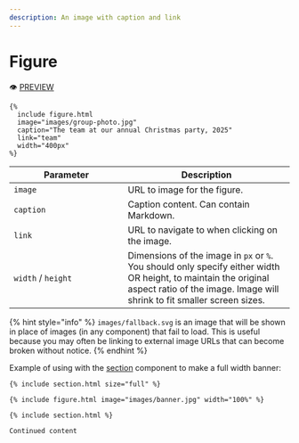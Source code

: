 ```yaml
---
description: An image with caption and link
---
```


# Figure

:eye: [PREVIEW](https://greenelab.github.io/lab-website-template/testbed#figure)

```liquid
{%
  include figure.html
  image="images/group-photo.jpg"
  caption="The team at our annual Christmas party, 2025"
  link="team"
  width="400px"
%}
```

<table><thead><tr><th width="189">Parameter</th><th>Description</th></tr></thead><tbody><tr><td><code>image</code></td><td>URL to image for the figure.</td></tr><tr><td><code>caption</code></td><td>Caption content. Can contain Markdown.</td></tr><tr><td><code>link</code></td><td>URL to navigate to when clicking on the image.</td></tr><tr><td><code>width</code> / <code>height</code></td><td>Dimensions of the image in <code>px</code> or <code>%</code>. You should only specify either width OR height, to maintain the original aspect ratio of the image. Image will shrink to fit smaller screen sizes.</td></tr></tbody></table>

{% hint style="info" %}
`images/fallback.svg` is an image that will be shown in place of images (in any component) that fail to load. This is useful because you may often be linking to external image URLs that can become broken without notice.
{% endhint %}

Example of using with the [section](section.md) component to make a full width banner:

```liquid
{% include section.html size="full" %}

{% include figure.html image="images/banner.jpg" width="100%" %}

{% include section.html %}

Continued content
```

